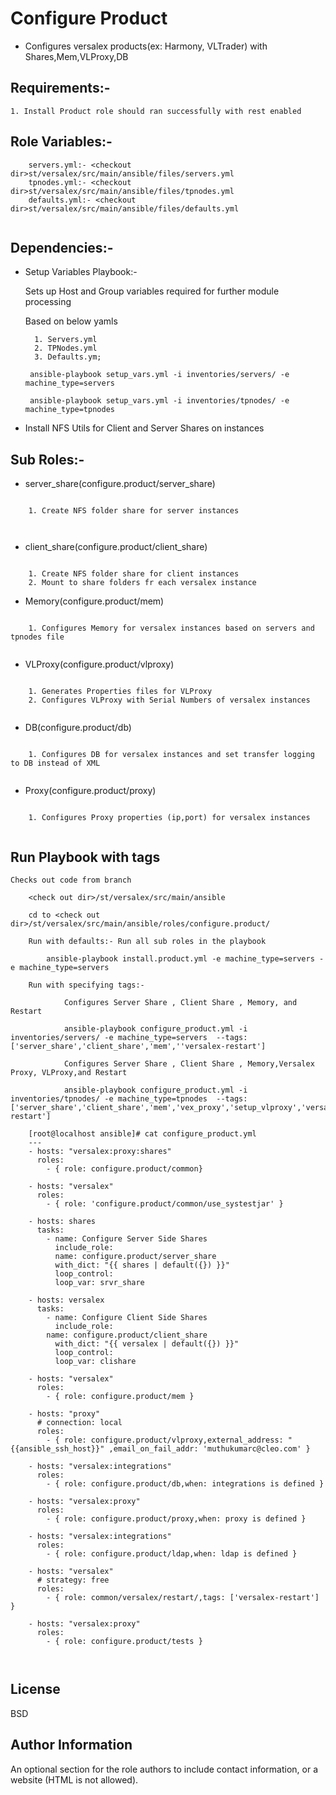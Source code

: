 Configure Product
===================

  * Configures versalex products(ex: Harmony, VLTrader) with Shares,Mem,VLProxy,DB

Requirements:-
--------------------
	
	1. Install Product role should ran successfully	with rest enabled


Role Variables:-
--------------

```
	servers.yml:- <checkout dir>st/versalex/src/main/ansible/files/servers.yml
	tpnodes.yml:- <checkout dir>st/versalex/src/main/ansible/files/tpnodes.yml
	defaults.yml:- <checkout dir>st/versalex/src/main/ansible/files/defaults.yml


```

Dependencies:-
------------

* Setup Variables Playbook:-

	Sets up Host and Group variables required for further module processing
	
	Based on below yamls
	
		1. Servers.yml
		2. TPNodes.yml
		3. Defaults.ym;
		
       ansible-playbook setup_vars.yml -i inventories/servers/ -e machine_type=servers

       ansible-playbook setup_vars.yml -i inventories/tpnodes/ -e machine_type=tpnodes


* Install NFS Utils for Client and Server Shares on instances
	
Sub Roles:-
-------------

* server_share(configure.product/server_share)

```

	1. Create NFS folder share for server instances
		
	
```

* client_share(configure.product/client_share)

```

	1. Create NFS folder share for client instances
	2. Mount to share folders fr each versalex instance

```

* Memory(configure.product/mem)

```	

	1. Configures Memory for versalex instances based on servers and tpnodes file
		

```

* VLProxy(configure.product/vlproxy)

```	

	1. Generates Properties files for VLProxy 
	2. Configures VLProxy with Serial Numbers of versalex instances
		

```

* DB(configure.product/db)

```	

	1. Configures DB for versalex instances and set transfer logging to DB instead of XML
		

```

* Proxy(configure.product/proxy)

```	

	1. Configures Proxy properties (ip,port) for versalex instances 	
		

```

Run Playbook with tags
-----------------------
	Checks out code from branch 
	
```
	<check out dir>/st/versalex/src/main/ansible

	cd to <check out dir>/st/versalex/src/main/ansible/roles/configure.product/

    Run with defaults:- Run all sub roles in the playbook
    
        ansible-playbook install.product.yml -e machine_type=servers -e machine_type=servers
    
    Run with specifying tags:- 
    
    		Configures Server Share , Client Share , Memory, and Restart
    		
		    ansible-playbook configure_product.yml -i inventories/servers/ -e machine_type=servers  --tags: ['server_share','client_share','mem',''versalex-restart']
		    
    		Configures Server Share , Client Share , Memory,Versalex Proxy, VLProxy,and Restart
    		
		    ansible-playbook configure_product.yml -i inventories/tpnodes/ -e machine_type=tpnodes  --tags: ['server_share','client_share','mem','vex_proxy','setup_vlproxy','versalex-restart']

	[root@localhost ansible]# cat configure_product.yml
	---
	- hosts: "versalex:proxy:shares"
	  roles:
	    - { role: configure.product/common}

	- hosts: "versalex"
	  roles:
	    - { role: 'configure.product/common/use_systestjar' }

	- hosts: shares
	  tasks:
	    - name: Configure Server Side Shares
	      include_role:
		  name: configure.product/server_share
	      with_dict: "{{ shares | default({}) }}"
	      loop_control:
		  loop_var: srvr_share

	- hosts: versalex
	  tasks:
	    - name: Configure Client Side Shares
	      include_role:
		name: configure.product/client_share
	      with_dict: "{{ versalex | default({}) }}"
	      loop_control:
		  loop_var: clishare

	- hosts: "versalex"
	  roles:
	    - { role: configure.product/mem }

	- hosts: "proxy"
	  # connection: local
	  roles:
	    - { role: configure.product/vlproxy,external_address: "{{ansible_ssh_host}}" ,email_on_fail_addr: 'muthukumarc@cleo.com' }

	- hosts: "versalex:integrations"
	  roles:
	    - { role: configure.product/db,when: integrations is defined }

	- hosts: "versalex:proxy"
	  roles:
	    - { role: configure.product/proxy,when: proxy is defined }

	- hosts: "versalex:integrations"
	  roles:
	    - { role: configure.product/ldap,when: ldap is defined }

	- hosts: "versalex"
	  # strategy: free
	  roles:
	    - { role: common/versalex/restart/,tags: ['versalex-restart'] }

	- hosts: "versalex:proxy"
	  roles:
	    - { role: configure.product/tests }

	        
```
 
License
-------

BSD

Author Information
------------------

An optional section for the role authors to include contact information, or a website (HTML is not allowed).